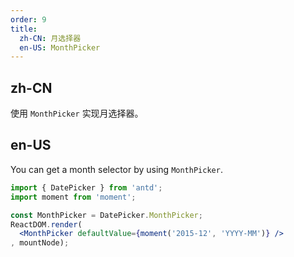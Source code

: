 ```yaml
---
order: 9
title:
  zh-CN: 月选择器
  en-US: MonthPicker
---
```


## zh-CN

使用 `MonthPicker` 实现月选择器。

## en-US

You can get a month selector by using `MonthPicker`.

````jsx
import { DatePicker } from 'antd';
import moment from 'moment';

const MonthPicker = DatePicker.MonthPicker;
ReactDOM.render(
  <MonthPicker defaultValue={moment('2015-12', 'YYYY-MM')} />
, mountNode);
````
